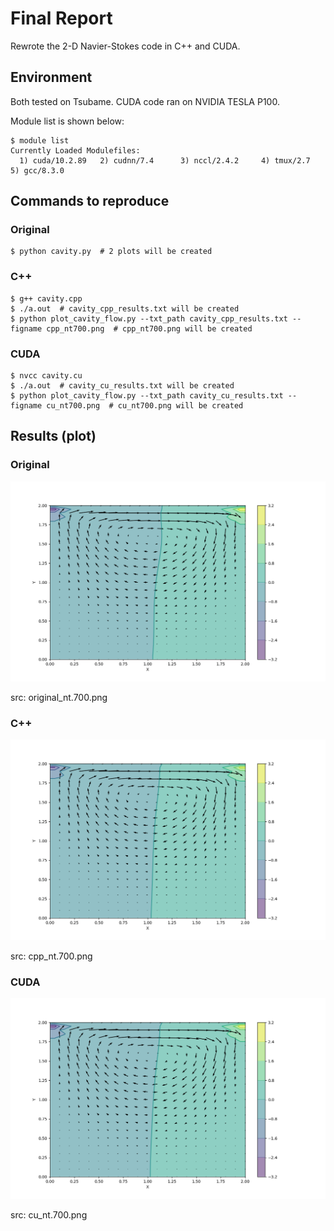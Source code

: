 # Final Report

Rewrote the 2-D Navier-Stokes code in C++ and CUDA.

## Environment
Both tested on Tsubame. CUDA code ran on NVIDIA TESLA P100.

Module list is shown below:

```
$ module list
Currently Loaded Modulefiles:
  1) cuda/10.2.89   2) cudnn/7.4      3) nccl/2.4.2     4) tmux/2.7       5) gcc/8.3.0
```

## Commands to reproduce
### Original
```
$ python cavity.py  # 2 plots will be created
```

### C++
```
$ g++ cavity.cpp
$ ./a.out  # cavity_cpp_results.txt will be created
$ python plot_cavity_flow.py --txt_path cavity_cpp_results.txt --figname cpp_nt700.png  # cpp_nt700.png will be created
```

### CUDA
```
$ nvcc cavity.cu
$ ./a.out  # cavity_cu_results.txt will be created
$ python plot_cavity_flow.py --txt_path cavity_cu_results.txt --figname cu_nt700.png  # cu_nt700.png will be created
```

## Results (plot)
### Original
<p align="center">
  <img src="https://github.com/sff1019/hpc_lecture/blob/master/final_report/original_nt700.png?raw=true" alt="Original result"/>
</p>
src: original_nt.700.png

### C++
<p align="center">
  <img src="https://github.com/sff1019/hpc_lecture/blob/master/final_report/cpp_nt700.png?raw=true" alt="C++ result"/>
</p>
src: cpp_nt.700.png

### CUDA
<p align="center">
  <img src="https://github.com/sff1019/hpc_lecture/blob/master/final_report/cu_nt700.png?raw=true" alt="CUDA result"/>
</p>

src: cu_nt.700.png
